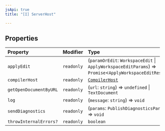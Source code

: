 ```yaml
---
jsApi: true
title: "[I] ServerHost"

---
```

## Properties

| Property | Modifier | Type |
| :------ | :------ | :------ |
| `applyEdit` | `readonly` | (`paramOrEdit`: `WorkspaceEdit` \| `ApplyWorkspaceEditParams`) => `Promise`<`ApplyWorkspaceEditResult`\> |
| `compilerHost` | `readonly` | [`CompilerHost`](CompilerHost.md) |
| `getOpenDocumentByURL` | `readonly` | (`url`: `string`) => `undefined` \| `TextDocument` |
| `log` | `readonly` | (`message`: `string`) => `void` |
| `sendDiagnostics` | `readonly` | (`params`: `PublishDiagnosticsParams`) => `void` |
| `throwInternalErrors?` | `readonly` | `boolean` |
